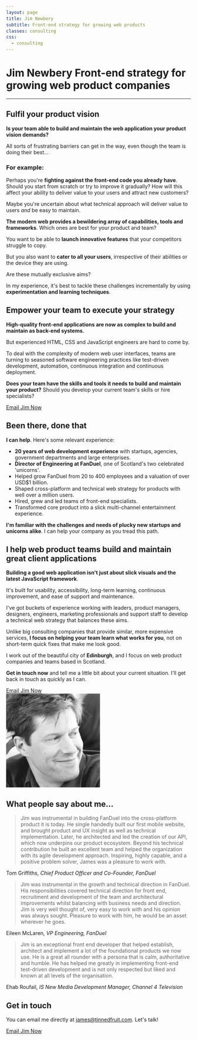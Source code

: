 ```yaml
---
layout: page
title: Jim Newbery
subtitle: Front-end strategy for growing web products
classes: consulting
css:
  - consulting
---
```


<h1>
  <span>Jim Newbery</span>
  <span class="consulting__subtitle">Front-end strategy for growing web product companies</span>
</h1>

---

## Fulfil your product vision

__Is your team able to build and maintain the web application your product vision demands?__

All sorts of frustrating barriers can get in the way, even though the team is doing their best...

### For example:

Perhaps you're __fighting against the front-end code you already have__. Should you start from scratch or try to improve it gradually? How will this affect your ability to deliver value to your users and attract new customers?

Maybe you're uncertain about what technical approach will deliver value to users _and_ be easy to maintain.

__The modern web provides a bewildering array of capabilities, tools and frameworks__. Which ones are best for your product and team?

You want to be able to __launch innovative features__ that your competitors struggle to copy.

But you also want to __cater to all your users__, irrespective of their abilities or the device they are using.

Are these mutually exclusive aims?

In my experience, it's best to tackle these challenges incrementally by using __experimentation and learning techniques__.

## Empower your team to execute your strategy

__High-quality front-end applications are now as complex to build and maintain as back-end systems.__

But experienced HTML, CSS and JavaScript engineers are hard to come by.

To deal with the complexity of modern web user interfaces, teams are turning to seasoned software engineering practices like test-driven development, automation, continuous integration and continuous deployment.

__Does your team have the skills and tools it needs to build and maintain your product?__ Should you develop your current team's skills or hire specialists?

<div class="align-center mtb">
  <a class="button button--secondary button--wide" href="mailto:james@tinnedfruit.com">Email Jim Now</a>
</div>

## Been there, done that

__I can help__. Here's some relevant experience:

* __20 years of web development experience__ with startups, agencies, government departments and large enterprises.
* __Director of Engineering at FanDuel__, one of Scotland's two celebrated 'unicorns'.
* Helped grow FanDuel from 20 to 400 employees and a valuation of over USD$1 billion.
* Shaped cross-platform and technical web strategy for products with well over a million users.
* Hired, grew and led teams of front-end specialists.
* Transformed core product into a slick multi-channel entertainment experience.

__I'm familiar with the challenges and needs of plucky new startups and unicorns alike__. I can help your company as you tread this path.

## I help web product teams build and maintain great client applications

__Building a good web application isn't just about slick visuals and the latest JavaScript framework__.

It's built for usability, accessibility, long-term learning, continuous improvement, and ease of support and maintenance.

I've got buckets of experience working with leaders, product managers, designers, engineers, marketing professionals and support staff to develop a technical web strategy that balances these aims.

Unlike big consulting companies that provide similar, more expensive services, __I focus on helping your team learn what works for you__, not on short-term quick fixes that make me look good.

I work out of the beautiful city of __Edinburgh__, and I focus on web product companies and teams based in Scotland.

__Get in touch now__ and tell me a little bit about your current situation. I'll get back in touch as quickly as I can.

<div class="align-center mtb">
  <a class="button button--secondary button--wide" href="mailto:james@tinnedfruit.com">Email Jim Now</a>
</div>

<div class="align-center mtb">
  <img class="avatar avatar--medium" src="/images/main/avatar.jpg" alt="Jim Newbery">
</div>


## What people say about me...

> Jim was instrumental in building FanDuel into the cross-platform product it is today. He single handedly built our first mobile website, and brought product and UX insight as well as technical implementation. Later, he architected and led the creation of our API, which now underpins our product ecosystem. Beyond his technical contribution he built an excellent team and helped the organization with its agile development approach. Inspiring, highly capable, and a positive problem solver, James was a pleasure to work with.

Tom Griffiths, _Chief Product Officer and Co-Founder, FanDuel_

> Jim was instrumental in the growth and technical direction in FanDuel. His responsibilities covered technical direction for front end, recruitment and development of the team and architectural improvements whilst balancing with business needs and direction. Jim is very well thought of, very easy to work with and his opinion was always sought. Pleasure to work with him, he would be an asset wherever he goes.

Eileen McLaren, _VP Engineering, FanDuel_

> Jim is an exceptional front end developer that helped establish, architect and implement a lot of the foundational products we now use. He is a great all rounder with a persona that is calm, authoritative and humble. He has helped me greatly in implementing front-end test-driven development and is not only respected but liked and known at all levels of the organisation.

Ehab Roufail, _IS New Media Development Manager, Channel 4 Television_

## Get in touch

You can email me directly at [james@tinnedfruit.com](mailto:james@tinnedfruit.com). Let's talk!

<div class="align-center mtb">
  <a class="button button--secondary button--wide" href="mailto:james@tinnedfruit.com">Email Jim Now</a>
</div>



